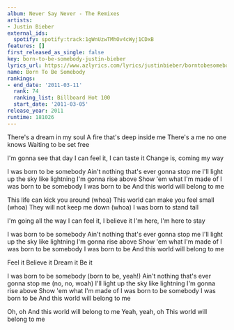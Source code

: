 ```yaml
---
album: Never Say Never - The Remixes
artists:
- Justin Bieber
external_ids:
  spotify: spotify:track:1gWnUzwTMhOv4cWyj1CDxB
features: []
first_released_as_single: false
key: born-to-be-somebody-justin-bieber
lyrics_url: https://www.azlyrics.com/lyrics/justinbieber/borntobesomebody.html
name: Born To Be Somebody
rankings:
- end_date: '2011-03-11'
  rank: 74
  ranking_list: Billboard Hot 100
  start_date: '2011-03-05'
release_year: 2011
runtime: 181026
---
```

There's a dream in my soul
A fire that's deep inside me
There's a me no one knows
Waiting to be set free

I'm gonna see that day
I can feel it, I can taste it
Change is, coming my way

I was born to be somebody
Ain't nothing that's ever gonna stop me
I'll light up the sky like lightning
I'm gonna rise above
Show 'em what I'm made of
I was born to be somebody
I was born to be
And this world will belong to me

This life can kick you around (whoa)
This world can make you feel small (whoa)
They will not keep me down (whoa)
I was born to stand tall

I'm going all the way
I can feel it, I believe it
I'm here, I'm here to stay

I was born to be somebody
Ain't nothing that's ever gonna stop me
I'll light up the sky like lightning
I'm gonna rise above
Show 'em what I'm made of
I was born to be somebody
I was born to be
And this world will belong to me

Feel it
Believe it
Dream it
Be it

I was born to be somebody (born to be, yeah!)
Ain't nothing that's ever gonna stop me (no, no, woah)
I'll light up the sky like lightning
I'm gonna rise above
Show 'em what I'm made of
I was born to be somebody
I was born to be
And this world will belong to me

Oh, oh
And this world will belong to me
Yeah, yeah, oh
This world will belong to me
